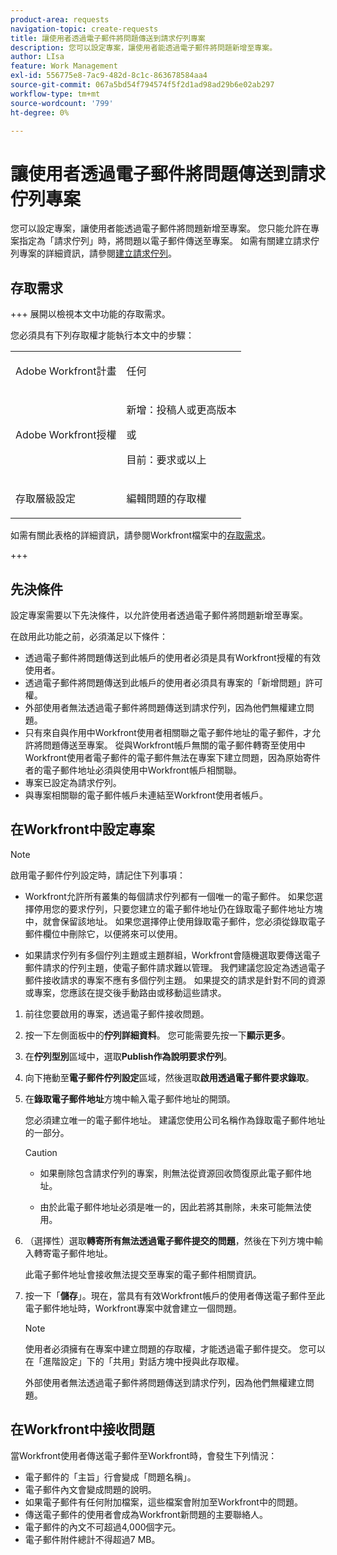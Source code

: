```yaml
---
product-area: requests
navigation-topic: create-requests
title: 讓使用者透過電子郵件將問題傳送到請求佇列專案
description: 您可以設定專案，讓使用者能透過電子郵件將問題新增至專案。
author: LIsa
feature: Work Management
exl-id: 556775e8-7ac9-482d-8c1c-863678584aa4
source-git-commit: 067a5bd54f794574f5f2d1ad98ad29b6e02ab297
workflow-type: tm+mt
source-wordcount: '799'
ht-degree: 0%

---
```


# 讓使用者透過電子郵件將問題傳送到請求佇列專案

<!--
<p style="color: #ff1493;" data-mc-conditions="QuicksilverOrClassic.Draft mode">(NOTE:&nbsp;When updating POP account information here, also update information in these articles: Allowing users to reply to email notifications, Configuring Email Notifications, Understanding the Queue Details Tab in a Project )</p>
-->

您可以設定專案，讓使用者能透過電子郵件將問題新增至專案。 您只能允許在專案指定為「請求佇列」時，將問題以電子郵件傳送至專案。 如需有關建立請求佇列專案的詳細資訊，請參閱[建立請求佇列](../../../manage-work/requests/create-and-manage-request-queues/create-request-queue.md)。

## 存取需求

+++ 展開以檢視本文中功能的存取需求。

您必須具有下列存取權才能執行本文中的步驟：

<table style="table-layout:auto"> 
 <col> 
 <col> 
 <tbody> 
  <tr> 
   <td role="rowheader">Adobe Workfront計畫</td> 
   <td> <p>任何 </p> </td> 
  </tr> 
  <tr> 
   <td role="rowheader">Adobe Workfront授權</td> 
   <td> <p>新增：投稿人或更高版本</p>
   或
   <p>目前：要求或以上</p>
    </td> 
  </tr> 
  <tr> 
   <td role="rowheader">存取層級設定</td> 
   <td> <p>編輯問題的存取權</p>  </td> 
  </tr> 
 </tbody> 
</table>

如需有關此表格的詳細資訊，請參閱Workfront檔案中的[存取需求](/help/quicksilver/administration-and-setup/add-users/access-levels-and-object-permissions/access-level-requirements-in-documentation.md)。

+++

## 先決條件

設定專案需要以下先決條件，以允許使用者透過電子郵件將問題新增至專案。

在啟用此功能之前，必須滿足以下條件：

* 透過電子郵件將問題傳送到此帳戶的使用者必須是具有Workfront授權的有效使用者。
* 透過電子郵件將問題傳送到此帳戶的使用者必須具有專案的「新增問題」許可權。
* 外部使用者無法透過電子郵件將問題傳送到請求佇列，因為他們無權建立問題。
* 只有來自與作用中Workfront使用者相關聯之電子郵件地址的電子郵件，才允許將問題傳送至專案。 從與Workfront帳戶無關的電子郵件轉寄至使用中Workfront使用者電子郵件的電子郵件無法在專案下建立問題，因為原始寄件者的電子郵件地址必須與使用中Workfront帳戶相關聯。
* 專案已設定為請求佇列。
* 與專案相關聯的電子郵件帳戶未連結至Workfront使用者帳戶。

## 在Workfront中設定專案

>[!NOTE]
>
>啟用電子郵件佇列設定時，請記住下列事項：
>
>* Workfront允許所有叢集的每個請求佇列都有一個唯一的電子郵件。 如果您選擇停用您的要求佇列，只要您建立的電子郵件地址仍在錄取電子郵件地址方塊中，就會保留該地址。 如果您選擇停止使用錄取電子郵件，您必須從錄取電子郵件欄位中刪除它，以便將來可以使用。
>
>* 如果請求佇列有多個佇列主題或主題群組，Workfront會隨機選取要傳送電子郵件請求的佇列主題，使電子郵件請求難以管理。
>我們建議您設定為透過電子郵件接收請求的專案不應有多個佇列主題。 如果提交的請求是針對不同的資源或專案，您應該在提交後手動路由或移動這些請求。

1. 前往您要啟用的專案，透過電子郵件接收問題。
1. 按一下左側面板中的&#x200B;**佇列詳細資料**。 您可能需要先按一下&#x200B;**顯示更多**。
1. 在&#x200B;**佇列型別**&#x200B;區域中，選取&#x200B;**Publish作為說明要求佇列**。

1. 向下捲動至&#x200B;**電子郵件佇列設定**&#x200B;區域，然後選取&#x200B;**啟用透過電子郵件要求錄取**。

1. 在&#x200B;**錄取電子郵件地址**&#x200B;方塊中輸入電子郵件地址的開頭。

   您必須建立唯一的電子郵件地址。 建議您使用公司名稱作為錄取電子郵件地址的一部分。

   >[!CAUTION]
   >
   >* 如果刪除包含請求佇列的專案，則無法從資源回收筒復原此電子郵件地址。
   >
   >* 由於此電子郵件地址必須是唯一的，因此若將其刪除，未來可能無法使用。
   <!--
   >This was the case previously, but it's not working this way anymore, since August 2022: * Emails forwarded to this email address are not added as issues to the project in&nbsp;Workfront. Only emails created from this email address are added as issues.
   -->

1. （選擇性）選取&#x200B;**轉寄所有無法透過電子郵件提交的問題**，然後在下列方塊中輸入轉寄電子郵件地址。

   此電子郵件地址會接收無法提交至專案的電子郵件相關資訊。

1. 按一下「**儲存**」。現在，當具有有效Workfront帳戶的使用者傳送電子郵件至此電子郵件地址時，Workfront專案中就會建立一個問題。

   >[!NOTE]
   >
   >使用者必須擁有在專案中建立問題的存取權，才能透過電子郵件提交。 您可以在「進階設定」下的「共用」對話方塊中授與此存取權。
   >
   >外部使用者無法透過電子郵件將問題傳送到請求佇列，因為他們無權建立問題。

## 在Workfront中接收問題

當Workfront使用者傳送電子郵件至Workfront時，會發生下列情況：

* 電子郵件的「主旨」行會變成「問題名稱」。
* 電子郵件內文會變成問題的說明。
* 如果電子郵件有任何附加檔案，這些檔案會附加至Workfront中的問題。
* 傳送電子郵件的使用者會成為Workfront新問題的主要聯絡人。
* 電子郵件的內文不可超過4,000個字元。
* 電子郵件附件總計不得超過7 MB。
